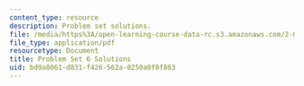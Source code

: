 ```yaml
---
content_type: resource
description: Problem set solutions.
file: /media/https%3A/open-learning-course-data-rc.s3.amazonaws.com/2-004-dynamics-and-control-ii-spring-2008/bd9a8061d831f426562a0250a0f0f863_ps6soln.pdf
file_type: application/pdf
resourcetype: Document
title: Problem Set 6 Solutions
uid: bd9a8061-d831-f426-562a-0250a0f0f863
---
```

